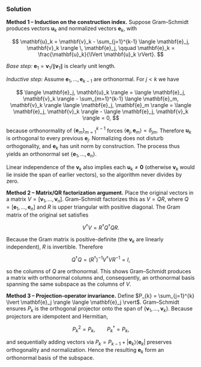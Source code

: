 <!-- Q2. (Optional) Prove that the Gram–Schmidt procedure produces an orthonormal basis. -->

### Solution

**Method 1 – Induction on the construction index.** Suppose Gram–Schmidt produces vectors $\mathbf{u}_k$ and normalized vectors $\mathbf{e}_k$, with

$$
\mathbf{u}_k = \mathbf{v}_k - \sum_{j=1}^{k-1} \langle \mathbf{e}_j, \mathbf{v}_k \rangle \, \mathbf{e}_j, \qquad \mathbf{e}_k = \frac{\mathbf{u}_k}{\lVert \mathbf{u}_k \rVert}.
$$

*Base step:* $\mathbf{e}_1 = \mathbf{v}_1 / \lVert \mathbf{v}_1 \rVert$ is clearly unit length.

*Inductive step:* Assume $\mathbf{e}_1, \dots, \mathbf{e}_{k-1}$ are orthonormal. For $j < k$ we have

$$
\langle \mathbf{e}_j, \mathbf{u}_k \rangle = \langle \mathbf{e}_j, \mathbf{v}_k \rangle - \sum_{m=1}^{k-1} \langle \mathbf{e}_m, \mathbf{v}_k \rangle \langle \mathbf{e}_j, \mathbf{e}_m \rangle = \langle \mathbf{e}_j, \mathbf{v}_k \rangle - \langle \mathbf{e}_j, \mathbf{v}_k \rangle = 0,
$$

because orthonormality of $\{\mathbf{e}_m\}_{m=1}^{k-1}$ forces $\langle \mathbf{e}_j, \mathbf{e}_m \rangle = \delta_{jm}$. Therefore $\mathbf{u}_k$ is orthogonal to every previous $\mathbf{e}_j$. Normalizing does not disturb orthogonality, and $\mathbf{e}_k$ has unit norm by construction. The process thus yields an orthonormal set $\{\mathbf{e}_1, \dots, \mathbf{e}_n\}$.

Linear independence of the $\mathbf{v}_k$ also implies each $\mathbf{u}_k \neq \mathbf{0}$ (otherwise $\mathbf{v}_k$ would lie inside the span of earlier vectors), so the algorithm never divides by zero.

**Method 2 – Matrix/QR factorization argument.** Place the original vectors in a matrix $V = [\mathbf{v}_1, \dots, \mathbf{v}_n]$. Gram–Schmidt factorizes this as $V = QR$, where $Q = [\mathbf{e}_1, \dots, \mathbf{e}_n]$ and $R$ is upper triangular with positive diagonal. The Gram matrix of the original set satisfies

$$
V^\dagger V = R^\dagger Q^\dagger Q R.
$$

Because the Gram matrix is positive-definite (the $\mathbf{v}_k$ are linearly independent), $R$ is invertible. Therefore

$$
Q^\dagger Q = (R^\dagger)^{-1} V^\dagger V R^{-1} = I,
$$

so the columns of $Q$ are orthonormal. This shows Gram–Schmidt produces a matrix with orthonormal columns and, consequently, an orthonormal basis spanning the same subspace as the columns of $V$.

**Method 3 – Projection-operator invariance.** Define $P_{k} = \sum_{j=1}^{k} \lvert \mathbf{e}_j \rangle \langle \mathbf{e}_j \rvert$. Gram–Schmidt ensures $P_k$ is the orthogonal projector onto the span of $\{\mathbf{v}_1, \dots, \mathbf{v}_k\}$. Because projectors are idempotent and Hermitian,

$$
P_k^2 = P_k, \qquad P_k^\dagger = P_k,
$$

and sequentially adding vectors via $P_{k} = P_{k-1} + \lvert \mathbf{e}_k \rangle \langle \mathbf{e}_k \rvert$ preserves orthogonality and normalization. Hence the resulting $\mathbf{e}_k$ form an orthonormal basis of the subspace.
